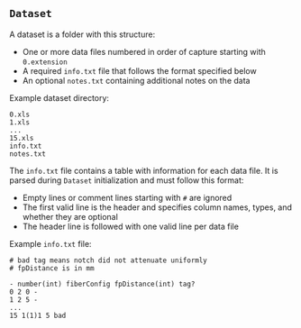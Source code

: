 ## `Dataset`
A dataset is a folder with this structure:
* One or more data files numbered in order of capture starting with `0.extension`
* A required `info.txt` file that follows the format specified below
* An optional `notes.txt` containing additional notes on the data

Example dataset directory:
```
0.xls
1.xls
...
15.xls
info.txt
notes.txt
```

The `info.txt` file contains a table with information for each data file.
It is parsed during `Dataset` initialization and must follow this format:
* Empty lines or comment lines starting with `#` are ignored
* The first valid line is the header and specifies column names, types, and whether they are optional
* The header line is followed with one valid line per data file

Example `info.txt` file:

```
# bad tag means notch did not attenuate uniformly
# fpDistance is in mm

- number(int) fiberConfig fpDistance(int) tag?
0 2 0 -
1 2 5 -
...
15 1(1)1 5 bad
```

